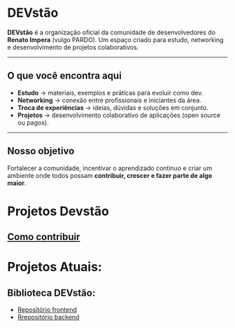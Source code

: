 # DEVstão

**DEVstão** é a organização oficial da comunidade de desenvolvedores do **Renato Impera** (vulgo PARDO).
Um espaço criado para estudo, networking e desenvolvimento de projetos colaborativos.

---

## O que você encontra aqui
- **Estudo** → materiais, exemplos e práticas para evoluir como dev.  
- **Networking** → conexão entre profissionais e iniciantes da área.  
- **Troca de experiências** → ideias, dúvidas e soluções em conjunto.  
- **Projetos** → desenvolvimento colaborativo de aplicações (open source ou pagos).  

---

## Nosso objetivo
Fortalecer a comunidade, incentivar o aprendizado contínuo e criar um ambiente onde todos possam **contribuir, crescer e fazer parte de algo maior**.


# Projetos Devstão

## [Como contribuir](../doc/CONTRIBUTING.md)


# Projetos Atuais:
## Biblioteca DEVstão:
- [Repositório frontend](https://github.com/brunoserrate/devstao-biblioteca-ui)
- [Rrepositório backend](https://github.com/brunoserrate/devstao-biblioteca-api)
